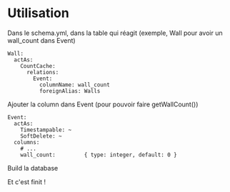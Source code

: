 Utilisation
===========

Dans le schema.yml, dans la table qui réagit (exemple, Wall pour avoir un wall_count dans Event)

    Wall:
      actAs:
        CountCache:
          relations:
            Event:
              columnName: wall_count
              foreignAlias: Walls
              
Ajouter la column dans Event (pour pouvoir faire getWallCount())

    Event:
      actAs:
        Timestampable: ~
        SoftDelete: ~
      columns:
        # ...
        wall_count:         { type: integer, default: 0 }

Build la database

Et c'est finit !